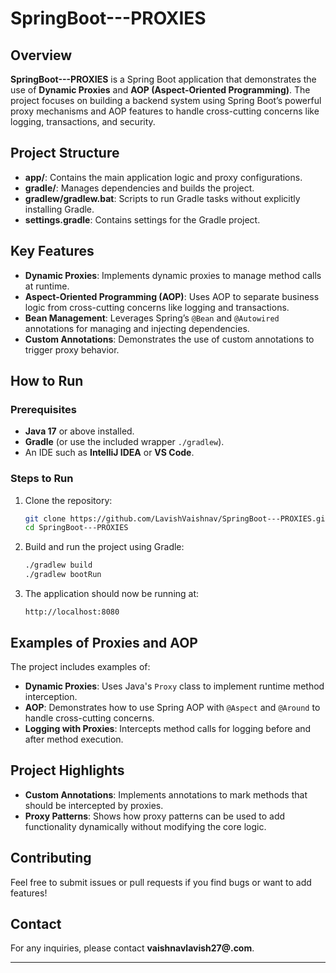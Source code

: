 # SpringBoot---PROXIES

## Overview

**SpringBoot---PROXIES** is a Spring Boot application that demonstrates the use of **Dynamic Proxies** and **AOP (Aspect-Oriented Programming)**. The project focuses on building a backend system using Spring Boot’s powerful proxy mechanisms and AOP features to handle cross-cutting concerns like logging, transactions, and security.

## Project Structure

- **app/**: Contains the main application logic and proxy configurations.
- **gradle/**: Manages dependencies and builds the project.
- **gradlew/gradlew.bat**: Scripts to run Gradle tasks without explicitly installing Gradle.
- **settings.gradle**: Contains settings for the Gradle project.

## Key Features

- **Dynamic Proxies**: Implements dynamic proxies to manage method calls at runtime.
- **Aspect-Oriented Programming (AOP)**: Uses AOP to separate business logic from cross-cutting concerns like logging and transactions.
- **Bean Management**: Leverages Spring’s `@Bean` and `@Autowired` annotations for managing and injecting dependencies.
- **Custom Annotations**: Demonstrates the use of custom annotations to trigger proxy behavior.

## How to Run

### Prerequisites

- **Java 17** or above installed.
- **Gradle** (or use the included wrapper `./gradlew`).
- An IDE such as **IntelliJ IDEA** or **VS Code**.

### Steps to Run

1. Clone the repository:
   ```bash
   git clone https://github.com/LavishVaishnav/SpringBoot---PROXIES.git
   cd SpringBoot---PROXIES
   ```

2. Build and run the project using Gradle:
   ```bash
   ./gradlew build
   ./gradlew bootRun
   ```

3. The application should now be running at:
   ```
   http://localhost:8080
   ```

## Examples of Proxies and AOP

The project includes examples of:

- **Dynamic Proxies**: Uses Java's `Proxy` class to implement runtime method interception.
- **AOP**: Demonstrates how to use Spring AOP with `@Aspect` and `@Around` to handle cross-cutting concerns.
- **Logging with Proxies**: Intercepts method calls for logging before and after method execution.

## Project Highlights

- **Custom Annotations**: Implements annotations to mark methods that should be intercepted by proxies.
- **Proxy Patterns**: Shows how proxy patterns can be used to add functionality dynamically without modifying the core logic.

## Contributing

Feel free to submit issues or pull requests if you find bugs or want to add features!


## Contact

For any inquiries, please contact **vaishnavlavish27@.com**.

---
